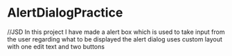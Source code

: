 # AlertDialogPractice
//JSD
In this project I have made a alert box which is used to take input from the user regarding what to be displayed 
the alert dialog uses custom layout with one edit text and two buttons 
